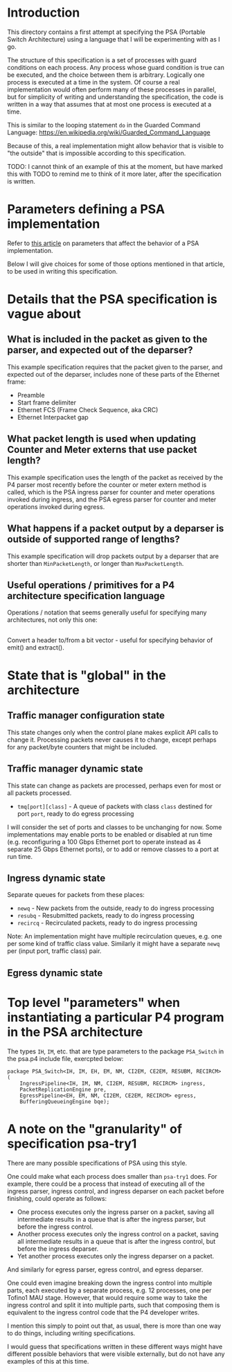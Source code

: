 # Introduction

This directory contains a first attempt at specifying the PSA
(Portable Switch Architecture) using a language that I will be
experimenting with as I go.

The structure of this specification is a set of processes with guard
conditions on each process.  Any process whose guard condition is true
can be executed, and the choice between them is arbitrary.  Logically
one process is executed at a time in the system.  Of course a real
implementation would often perform many of these processes in
parallel, but for simplicity of writing and understanding the
specification, the code is written in a way that assumes that at most
one process is executed at a time.

This is similar to the looping statement `do` in the Guarded Command
Language: https://en.wikipedia.org/wiki/Guarded_Command_Language

Because of this, a real implementation might allow behavior that is
visible to "the outside" that is impossible according to this
specification.

TODO: I cannot think of an example of this at the moment, but have
marked this with TODO to remind me to think of it more later, after
the specification is written.


# Parameters defining a PSA implementation

Refer to [this article](../psa-notes.md) on parameters that affect the
behavior of a PSA implementation.

Below I will give choices for some of those options mentioned in that
article, to be used in writing this specification.


# Details that the PSA specification is vague about


## What is included in the packet as given to the parser, and expected out of the deparser?

This example specification requires that the packet given to the
parser, and expected out of the deparser, includes none of these parts
of the Ethernet frame:

+ Preamble
+ Start frame delimiter
+ Ethernet FCS (Frame Check Sequence, aka CRC)
+ Ethernet Interpacket gap


## What packet length is used when updating Counter and Meter externs that use packet length?

This example specification uses the length of the packet as received
by the P4 parser most recently before the counter or meter extern
method is called, which is the PSA ingress parser for counter and
meter operations invoked during ingress, and the PSA egress parser for
counter and meter operations invoked during egress.


## What happens if a packet output by a deparser is outside of supported range of lengths?

This example specification will drop packets output by a deparser that
are shorter than `MinPacketLength`, or longer than `MaxPacketLength`.


## Useful operations / primitives for a P4 architecture specification language

Operations / notation that seems generally useful for specifying many
architectures, not only this one:

##

Convert a header to/from a bit vector - useful for specifying behavior
of emit() and extract().


# State that is "global" in the architecture

## Traffic manager configuration state

This state changes only when the control plane makes explicit API
calls to change it.  Processing packets never causes it to change,
except perhaps for any packet/byte counters that might be included.

## Traffic manager dynamic state

This state can change as packets are processed, perhaps even for most
or all packets processed.

+ `tmq[port][class]` - A queue of packets with class `class` destined
  for port `port`, ready to do egress processing

I will consider the set of ports and classes to be unchanging for now.
Some implementations may enable ports to be enabled or disabled at run
time (e.g. reconfiguring a 100 Gbps Ethernet port to operate instead
as 4 separate 25 Gbps Ethernet ports), or to add or remove classes to
a port at run time.


## Ingress dynamic state

Separate queues for packets from these places:

+ `newq` - New packets from the outside, ready to do ingress processing
+ `resubq` - Resubmitted packets, ready to do ingress processing
+ `recircq` - Recirculated packets, ready to do ingress processing

Note: An implementation might have multiple recirculation queues,
e.g. one per some kind of traffic class value.  Similarly it might
have a separate `newq` per (input port, traffic class) pair.


## Egress dynamic state


# Top level "parameters" when instantiating a particular P4 program in the PSA architecture

The types `IH`, `IM`, etc. that are type parameters to the package
`PSA_Switch` in the psa.p4 include file, exercpted below:

```
package PSA_Switch<IH, IM, EH, EM, NM, CI2EM, CE2EM, RESUBM, RECIRCM> (
    IngressPipeline<IH, IM, NM, CI2EM, RESUBM, RECIRCM> ingress,
    PacketReplicationEngine pre,
    EgressPipeline<EH, EM, NM, CI2EM, CE2EM, RECIRCM> egress,
    BufferingQueueingEngine bqe);
```



# A note on the "granularity" of specification psa-try1

There are many possible specifications of PSA using this style.

One could make what each process does smaller than `psa-try1` does.
For example, there could be a process that instead of executing all of
the ingress parser, ingress control, and ingress deparser on each
packet before finishing, could operate as follows:

+ One process executes only the ingress parser on a packet, saving all
  intermediate results in a queue that is after the ingress parser,
  but before the ingress control.
+ Another process executes only the ingress control on a packet,
  saving all intermediate results in a queue that is after the ingress
  control, but before the ingress deparser.
+ Yet another process executes only the ingress deparser on a packet.

And similarly for egress parser, egress control, and egress deparser.

One could even imagine breaking down the ingress control into multiple
parts, each executed by a separate process, e.g. 12 processes, one per
Tofino1 MAU stage.  However, that would require some way to take the
ingress control and split it into multiple parts, such that composing
them is equivalent to the ingress control code that the P4 developer
writes.

I mention this simply to point out that, as usual, there is more than
one way to do things, including writing specifications.

I would guess that specifications written in these different ways
might have different possible behaviors that were visible externally,
but do not have any examples of this at this time.
